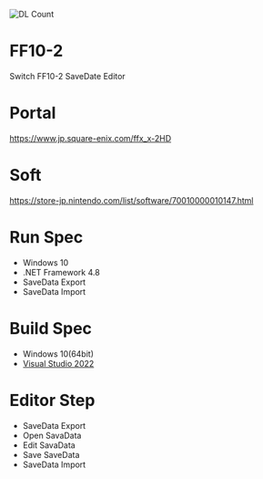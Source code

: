 ![DL Count](https://img.shields.io/github/downloads/turtle-insect/FF10-2/total.svg)

# FF10-2
Switch FF10-2 SaveDate Editor

# Portal
https://www.jp.square-enix.com/ffx_x-2HD

# Soft
https://store-jp.nintendo.com/list/software/70010000010147.html

# Run Spec
* Windows 10
* .NET Framework 4.8
* SaveData Export
* SaveData Import

# Build Spec
* Windows 10(64bit)
* [Visual Studio 2022](https://visualstudio.microsoft.com/ja/vs/)

# Editor Step
* SaveData Export
* Open SavaData
* Edit SavaData
* Save SaveData
* SaveData Import
